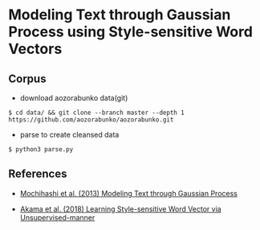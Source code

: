 # Modeling Text through Gaussian Process using Style-sensitive Word Vectors

## Corpus

- download aozorabunko data(git)

```
$ cd data/ && git clone --branch master --depth 1 https://github.com/aozorabunko/aozorabunko.git
```

- parse to create cleansed data

```
$ python3 parse.py
```

## References

- [Mochihashi et al. (2013) Modeling Text through Gaussian Process](http://chasen.org/~daiti-m/paper/nl213cstm.pdf)

- [Akama et al. (2018) Learning Style-sensitive Word Vector via Unsupervised-manner](https://www.jstage.jst.go.jp/article/pjsai/JSAI2018/0/JSAI2018_1N203/_article/-char/ja/)
